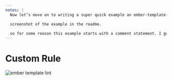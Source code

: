 ```yaml
---
notes: |
  Now let’s move on to writing a super quick example an ember-template-lint rule. You can follow the instructions in the readme on how to make a custom rule and I think this is explained a bit more in the AST workshop. But again skipping ahead let’s start with the example rule they have in the readmes:

  screenshot of the example in the readme.

  so for some reason this example starts with a comment statement. I guess it might be useful to be able to programatically read comments, but that’s not our game today!
---
```


# Custom Rule

![ember template lint](/images/rule.webp)
